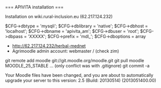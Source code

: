 === APIVITA installation ===


Installation on wiki.rural-inclusion.eu (62.217.124.232)


$CFG->dbtype    = 'mysqli';
$CFG->dblibrary = 'native';
$CFG->dbhost    = 'localhost';
$CFG->dbname    = 'apivita_am';
$CFG->dbuser    = 'root';
$CFG->dbpass    = 'XXXXX';
$CFG->prefix    = 'mdl_';
$CFG->dboptions = array 


- http://62.217.124.232/herbal-mednet
- Agrimoodle admin account:
  webmaster / (check zim)





git remote add moodle git://git.moodle.org/moodle.git
git pull moodle MOODLE_25_STABLE
...
(only conflict was with .gitignore)
git commit -a


Your Moodle files have been changed, and you are about to automatically upgrade your server to this version:
2.5 (Build: 20130514) (2013051400.00)
